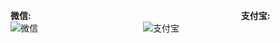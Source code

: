 <!-- 支持我 -->
**微信:**　　　　　　　　　　　　　　　　　　　　　　　　**支付宝:**   	
![微信](/图片/切换.png 'size=50%')　　　　　　　　　　　　![支付宝](/图片/切换.png 'size=50%')
